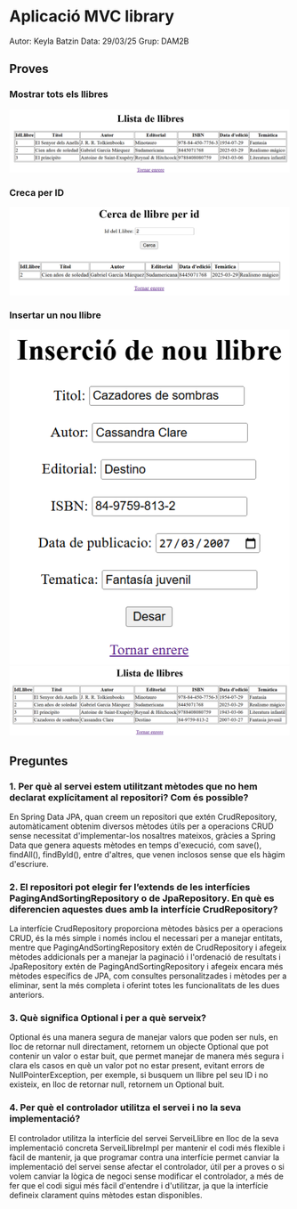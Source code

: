 # Aplicació MVC library
Autor: Keyla Batzin
Data: 29/03/25
Grup: DAM2B

## Proves
### Mostrar tots els llibres
![alt text](image.png)
### Creca per ID
![alt text](image-1.png)
### Insertar un nou llibre
![alt text](image-3.png)
![alt text](image-5.png)

## Preguntes
### 1. Per què al servei estem utilitzant mètodes que no hem declarat explícitament al repositori? Com és possible?
En Spring Data JPA, quan creem un repositori que extén CrudRepository, automàticament obtenim diversos mètodes útils per a operacions CRUD sense necessitat d'implementar-los nosaltres mateixos, gràcies a Spring Data que genera aquests mètodes en temps d'execució, com save(), findAll(), findById(), entre d'altres, que venen inclosos sense que els hàgim d'escriure.

### 2. El repositori pot elegir fer l’extends de les interfícies PagingAndSortingRepository o de JpaRepository. En què es diferencien aquestes dues amb la interfície CrudRepository?
La interfície CrudRepository proporciona mètodes bàsics per a operacions CRUD, és la més simple i només inclou el necessari per a manejar entitats, mentre que PagingAndSortingRepository extén de CrudRepository i afegeix mètodes addicionals per a manejar la paginació i l'ordenació de resultats i JpaRepository extén de PagingAndSortingRepository i afegeix encara més mètodes específics de JPA, com consultes personalitzades i mètodes per a eliminar, sent la més completa i oferint totes les funcionalitats de les dues anteriors.

### 3. Què significa Optional<Classe> i per a què serveix?
Optional<Classe> és una manera segura de manejar valors que poden ser nuls, en lloc de retornar null directament, retornem un objecte Optional que pot contenir un valor o estar buit, que permet manejar de manera més segura i clara els casos en què un valor pot no estar present, evitant errors de NullPointerException, per exemple, si busquem un llibre pel seu ID i no existeix, en lloc de retornar null, retornem un Optional buit.

### 4. Per què el controlador utilitza el servei i no la seva implementació? 
El controlador utilitza la interfície del servei ServeiLlibre en lloc de la seva implementació concreta ServeiLlibreImpl per mantenir el codi més flexible i fàcil de mantenir, ja que programar contra una interfície permet canviar la implementació del servei sense afectar el controlador, útil per a proves o si volem canviar la lògica de negoci sense modificar el controlador, a més de fer que el codi sigui més fàcil d'entendre i d'utilitzar, ja que la interfície defineix clarament quins mètodes estan disponibles.